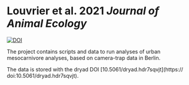 # Louvrier et al. 2021 *Journal of Animal Ecology*
[![DOI](https://zenodo.org/badge/426193805.svg)](https://zenodo.org/badge/latestdoi/426193805)

The project contains scripts and data to run analyses of urban mesocarnivore analyses, based on camera-trap data in Berlin.

The data is stored with the dryad DOI [10.5061/dryad.hdr7sqvjt](https:// doi:10.5061/dryad.hdr7sqvjt).

